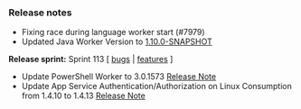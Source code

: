 ### Release notes
<!-- Please add your release notes in the following format:
- My change description (#PR)
-->
- Fixing race during language worker start (#7979)
- Updated Java Worker Version to [1.10.0-SNAPSHOT](https://github.com/Azure/azure-functions-java-worker/releases/tag/1.10.0-SNAPSHOT)

**Release sprint:** Sprint 113
[ [bugs](https://github.com/Azure/azure-functions-host/issues?q=is%3Aissue+milestone%3A%22Functions+Sprint+113%22+label%3Abug+is%3Aclosed) | [features](https://github.com/Azure/azure-functions-host/issues?q=is%3Aissue+milestone%3A%22Functions+Sprint+113%22+label%3Afeature+is%3Aclosed) ]
- Update PowerShell Worker to 3.0.1573 [Release Note](https://github.com/Azure/azure-functions-powershell-worker/releases/tag/v3.0.1573)
- Update App Service Authentication/Authorization on Linux Consumption from 1.4.10 to 1.4.13 [Release Note](https://github.com/Azure/app-service-announcements/issues/354)